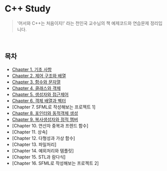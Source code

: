 # C++ Study

> '어서와 C++는 처음이지!' 라는 천인국 교수님의 책 예제코드와 연습문제 정리입니다.

<br>

## 목차

- [Chapter 1. 기초 사항](https://github.com/ningpop/C-plus-plus-Study/tree/master/Ch01)
- [Chapter 2. 제어 구조와 배열](https://github.com/ningpop/C-plus-plus-Study/tree/master/Ch02)
- [Chapter 3. 함수와 문자열](https://github.com/ningpop/C-plus-plus-Study/tree/master/Ch03)
- [Chapter 4. 클래스와 객체](https://github.com/ningpop/C-plus-plus-Study/tree/master/Ch04)
- [Chapter 5. 생성자와 접근제어](https://github.com/ningpop/C-plus-plus-Study/tree/master/Ch05)
- [Chapter 6. 객체 배열과 벡터](https://github.com/ningpop/C-plus-plus-Study/tree/master/Ch06)
- [Chapter 7. SFML로 작성해보는 프로젝트 1]
- [Chapter 8. 포인터와 동적객체 생성](https://github.com/ningpop/C-plus-plus-Study/tree/master/Ch08)
- [Chapter 9. 복사생성자와 정적 멤버](https://github.com/ningpop/C-plus-plus-Study/tree/master/Ch09)
- [Chapter 10. 연산자 중복과 프렌드 함수]
- [Chapter 11. 상속]
- [Chapter 12. 다형성과 가상 함수]
- [Chapter 13. 파일처리]
- [Chapter 14. 예외처리와 템플릿]
- [Chapter 15. STL과 람다식]
- [Chapter 16. SFML로 작성해보는 프로젝트 2]
